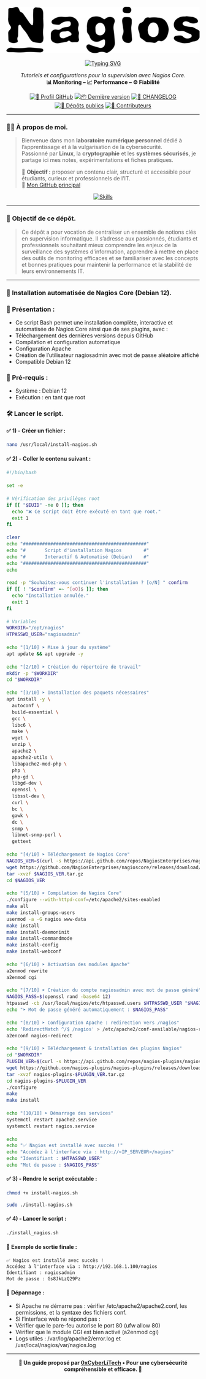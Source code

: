 ![Nagios](./images/nagios.png)

<div align="center">

<a href="https://github.com/0xCyberLiTech">
  <img src="https://readme-typing-svg.herokuapp.com?font=Fira+Code&size=28&pause=1000&color=D14A4A&center=true&vCenter=true&width=900&height=80&lines=SUPERVISION+AVEC+NAGIOS;Installation+et+Configuration;Tutoriels+et+Fichiers+d'Exemple;Installation+automatisée+via+script" alt="Typing SVG" />
</a>

<p align="center">
  <em>Tutoriels et configurations pour la supervision avec Nagios Core.</em><br>
  <b>📊 Monitoring – 📈 Performance – ⚙️ Fiabilité</b>
</p>

[![🔗 Profil GitHub](https://img.shields.io/badge/Profil-GitHub-181717?logo=github&style=flat-square)](https://github.com/0xCyberLiTech)
[![📦 Dernière version](https://img.shields.io/github/v/release/0xCyberLiTech/Supervision?label=version&style=flat-square&color=blue)](https://github.com/0xCyberLiTech/Supervision/releases/latest)
[![📄 CHANGELOG](https://img.shields.io/badge/📄%20Changelog-Supervision-blue?style=flat-square)](https://github.com/0xCyberLiTech/Supervision/blob/main/CHANGELOG.md)
[![📂 Dépôts publics](https://img.shields.io/badge/Dépôts-publics-blue?style=flat-square)](https://github.com/0xCyberLiTech?tab=repositories)
[![👥 Contributeurs](https://img.shields.io/badge/👥%20Contributeurs-cliquez%20ici-007ec6?style=flat-square)](https://github.com/0xCyberLiTech/Supervision/graphs/contributors)

</div>

---

### 👨‍💻 **À propos de moi.**

> Bienvenue dans mon **laboratoire numérique personnel** dédié à l’apprentissage et à la vulgarisation de la cybersécurité.  
> Passionné par **Linux**, la **cryptographie** et les **systèmes sécurisés**, je partage ici mes notes, expérimentations et fiches pratiques.  
>  
> 🎯 **Objectif :** proposer un contenu clair, structuré et accessible pour étudiants, curieux et professionnels de l’IT.  
> 🔗 [Mon GitHub principal](https://github.com/0xCyberLiTech)

<p align="center">
  <a href="https://skillicons.dev">
    <img src="https://skillicons.dev/icons?i=linux,debian,bash,docker,nginx,git,vim" alt="Skills" />
  </a>
</p>

---

### 🎯 **Objectif de ce dépôt.**

> Ce dépôt a pour vocation de centraliser un ensemble de notions clés en supervision informatique. Il s’adresse aux passionnés, étudiants et professionnels souhaitant mieux comprendre les enjeux de la
> surveillance des systèmes d'information, apprendre à mettre en place des outils de monitoring efficaces et se familiariser avec les concepts et bonnes pratiques pour maintenir la performance et la stabilité de
> leurs environnements IT.

---

### 🧭 Installation automatisée de Nagios Core (Debian 12).

### 🔧 Présentation :

- Ce script Bash permet une installation complète, interactive et automatisée de Nagios Core ainsi que de ses plugins, avec :
- Téléchargement des dernières versions depuis GitHub
- Compilation et configuration automatique
- Configuration Apache
- Création de l’utilisateur nagiosadmin avec mot de passe aléatoire affiché
- Compatible Debian 12

### 📜 Pré-requis :

- Système : Debian 12
- Exécution : en tant que root

### 🛠️ Lancer le script.

#### ✅ 1) - Créer un fichier :

```bash
nano /usr/local/install-nagios.sh
```

#### ✅ 2) - Coller le contenu suivant :

```bash
#!/bin/bash

set -e

# Vérification des privilèges root
if [[ "$EUID" -ne 0 ]]; then
  echo "❌ Ce script doit être exécuté en tant que root."
  exit 1
fi

clear
echo "#############################################"
echo "#       Script d'installation Nagios        #"
echo "#       Interactif & Automatisé (Debian)    #"
echo "#############################################"
echo

read -p "Souhaitez-vous continuer l'installation ? [o/N] " confirm
if [[ ! "$confirm" =~ ^[oO]$ ]]; then
  echo "Installation annulée."
  exit 1
fi

# Variables
WORKDIR="/opt/nagios"
HTPASSWD_USER="nagiosadmin"

echo "[1/10] ➤ Mise à jour du système"
apt update && apt upgrade -y

echo "[2/10] ➤ Création du répertoire de travail"
mkdir -p "$WORKDIR"
cd "$WORKDIR"

echo "[3/10] ➤ Installation des paquets nécessaires"
apt install -y \
  autoconf \
  build-essential \
  gcc \
  libc6 \
  make \
  wget \
  unzip \
  apache2 \
  apache2-utils \
  libapache2-mod-php \
  php \
  php-gd \
  libgd-dev \
  openssl \
  libssl-dev \
  curl \
  bc \
  gawk \
  dc \
  snmp \
  libnet-snmp-perl \
  gettext

echo "[4/10] ➤ Téléchargement de Nagios Core"
NAGIOS_VER=$(curl -s https://api.github.com/repos/NagiosEnterprises/nagioscore/releases/latest | grep tag_name | cut -d '"' -f 4)
wget https://github.com/NagiosEnterprises/nagioscore/releases/download/$NAGIOS_VER/$NAGIOS_VER.tar.gz
tar -xvzf $NAGIOS_VER.tar.gz
cd $NAGIOS_VER

echo "[5/10] ➤ Compilation de Nagios Core"
./configure --with-httpd-conf=/etc/apache2/sites-enabled
make all
make install-groups-users
usermod -a -G nagios www-data
make install
make install-daemoninit
make install-commandmode
make install-config
make install-webconf

echo "[6/10] ➤ Activation des modules Apache"
a2enmod rewrite
a2enmod cgi

echo "[7/10] ➤ Création du compte nagiosadmin avec mot de passe généré"
NAGIOS_PASS=$(openssl rand -base64 12)
htpasswd -cb /usr/local/nagios/etc/htpasswd.users $HTPASSWD_USER "$NAGIOS_PASS"
echo "➤ Mot de passe généré automatiquement : $NAGIOS_PASS"

echo "[8/10] ➤ Configuration Apache : redirection vers /nagios"
echo 'RedirectMatch ^/$ /nagios' > /etc/apache2/conf-available/nagios-redirect.conf
a2enconf nagios-redirect

echo "[9/10] ➤ Téléchargement & installation des plugins Nagios"
cd "$WORKDIR"
PLUGIN_VER=$(curl -s https://api.github.com/repos/nagios-plugins/nagios-plugins/releases/latest | grep tag_name | cut -d '"' -f 4 | sed 's/release-//')
wget https://github.com/nagios-plugins/nagios-plugins/releases/download/release-$PLUGIN_VER/nagios-plugins-$PLUGIN_VER.tar.gz
tar -xvzf nagios-plugins-$PLUGIN_VER.tar.gz
cd nagios-plugins-$PLUGIN_VER
./configure
make
make install

echo "[10/10] ➤ Démarrage des services"
systemctl restart apache2.service
systemctl restart nagios.service

echo
echo "✅ Nagios est installé avec succès !"
echo "Accédez à l'interface via : http://<IP_SERVEUR>/nagios"
echo "Identifiant : $HTPASSWD_USER"
echo "Mot de passe : $NAGIOS_PASS"
```

#### ✅ 3) - Rendre le script exécutable :

```bash
chmod +x install-nagios.sh
```
```bash
sudo ./install-nagios.sh
```

#### ✅ 4) - Lancer le script :

```bash
./install_nagios.sh
```

#### 🧪 Exemple de sortie finale :

```
✅ Nagios est installé avec succès !
Accédez à l'interface via : http://192.168.1.100/nagios
Identifiant : nagiosadmin
Mot de passe : Gs8JkLzQ29Pz
```

#### 🧯 Dépannage :

- Si Apache ne démarre pas : vérifier /etc/apache2/apache2.conf, les permissions, et la syntaxe des fichiers conf.
- Si l’interface web ne répond pas :
- Vérifier que le pare-feu autorise le port 80 (ufw allow 80)
- Vérifier que le module CGI est bien activé (a2enmod cgi)
- Logs utiles : /var/log/apache2/error.log et /usr/local/nagios/var/nagios.log

---

<p align="center">
  <b>🔐 Un guide proposé par <a href="https://github.com/0xCyberLiTech">0xCyberLiTech</a> • Pour une cybersécurité compréhensible et efficace. 🔐</b>
</p>

